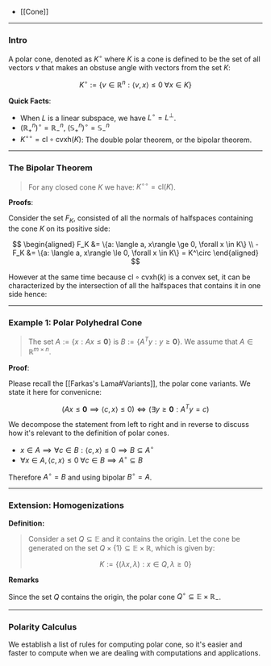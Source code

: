 * [[Cone]]


---
### **Intro**

A polar cone, denoted as $K^\circ$ where $K$ is a cone is defined to be the set of all vectors $v$ that makes an obstuse angle with vectors from the set $K$: 

$$
K^\circ := 
\left\lbrace
    v\in \mathbb{R}^n: 
    \langle v, x\rangle \le 0 \; \forall x \in K
\right\rbrace
$$

**Quick Facts**: 

* When $L$ is a linear subspace, we have $L^\circ = L^\perp$. 
* $(\mathbb R_+^n)^\circ = \mathbb R_-^n$, $(\mathbb S_+^n)^\circ =\mathbb S_-^n$
* $K^{\circ\circ} = \text{cl}\circ \text{cvxh}(K)$: The double polar theorem, or the bipolar theorem. 

---
### **The Bipolar Theorem**

> For any closed cone $K$ we have: $K^{\circ\circ} = \text{cl}(K)$. 

**Proofs**: 

Consider the set $F_K$, consisted of all the normals of halfspaces containing the cone $K$ on its positive side: 

$$
\begin{aligned}
    F_K &= \{a: \langle a, x\rangle \ge 0, \forall x \in K\}
    \\
    -F_K &= \{a: \langle a, x\rangle \le 0, \forall x \in K\} = K^\circ
\end{aligned}
$$

However at the same time because $\text{cl}\circ \text{cvxh}(k)$ is a convex set, it can be characterized by the intersection of all the halfspaces that contains it in one side hence: 



---
### **Example 1: Polar Polyhedral Cone**

> The set $A := \{x: Ax \le \mathbf 0\}$ is $B:=\{A^T y: y\ge \mathbf 0\}$. We assume that $A \in \mathbb R^{m\times n}$. 

**Proof**: 

Please recall the [[Farkas's Lama#Variants]], the polar cone variants. We state it here for convenicne: 

$$
(Ax \le \mathbf 0 \implies \langle c, x\rangle \le 0) \iff (\exists y\ge \mathbf 0: A^Ty = c)
$$

We decompose the statement from left to right and in reverse to discuss how it's relevant to the definition of polar cones. 

* $x \in A\implies \forall c \in B: \langle c, x\rangle \le 0 \implies B \subseteq A^\circ$ 
* $\forall x \in A, \langle c, x\rangle \le 0\;  \forall c \in B \implies A^\circ \subseteq B$

Therefore $A^\circ = B$ and using bipolar $B^\circ = A$. 


---
### **Extension: Homogenizations**

**Definition:**

> Consider a set $Q\subseteq \mathbb E$ and it contains the origin. Let the cone be generated on the set $Q\times \{1\}\subseteq \mathbb E\times \mathbb R$, which is given by: 
> 
> $$
>   K := \{(\lambda x, \lambda): x\in Q, \lambda \ge 0\}
> $$

**Remarks**

Since the set $Q$ contains the origin, the polar cone $Q^\circ\subseteq \mathbb E\times \mathbb R_-$. 



---
### **Polarity Calculus**

We establish a list of rules for computing polar cone, so it's easier and faster to compute when we are dealing with computations and applications. 







